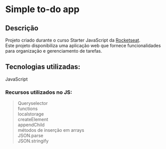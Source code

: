 # Simple to-do app

## Descrição

Projeto criado durante o curso Starter JavaScript da [Rocketseat](https://rocketseat.com.br/).  
Este projeto disponibiliza uma aplicação web que fornece funcionalidades para organização e gerenciamento de tarefas.

## Tecnologias utilizadas:
JavaScript

### Recursos utilizados no JS:
>Queryselector  
>functions  
>localstorage  
>createElement  
>appendChild  
>métodos de inserção em arrays  
>JSON.parse  
>JSON.stringify  
